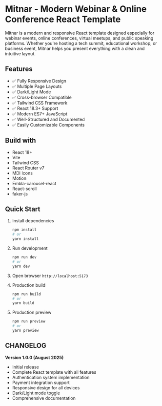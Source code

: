 # Mitnar - Modern Webinar & Online Conference React Template

Mitnar is a modern and responsive React template designed especially for webinar events, online conferences, virtual meetups, and public speaking platforms. Whether you're hosting a tech summit, educational workshop, or business event, Mitnar helps you present everything with a clean and intuitive layout.

## Features

- ✅ Fully Responsive Design
- ✅ Multiple Page Layouts
- ✅ Dark/Light Mode
- ✅ Cross-browser Compatible
- ✅ Tailwind CSS Framework
- ✅ React 18.3+ Support
- ✅ Modern ES7+ JavaScript
- ✅ Well-Structured and Documented
- ✅ Easily Customizable Components

## Build with

- React 18+
- Vite
- Tailwind CSS
- React Router v7
- MDI Icons
- Motion
- Embla-carousel-react
- React-scroll
- faker-js

## Quick Start

1. Install dependencies

   ```bash
   npm install
   # or
   yarn install
   ```

2. Run development

   ```bash
   npm run dev
   # or
   yarn dev
   ```

3. Open browser `http://localhost:5173`

4. Production build

   ```bash
   npm run build
   # or
   yarn build
   ```

5. Production preview

   ```bash
   npm run preview
   # or
   yarn preview
   ```

## CHANGELOG

**Version 1.0.0 (August 2025)**

- Initial release
- Complete React template with all features
- Authentication system implementation
- Payment integration support
- Responsive design for all devices
- Dark/Light mode toggle
- Comprehensive documentation
